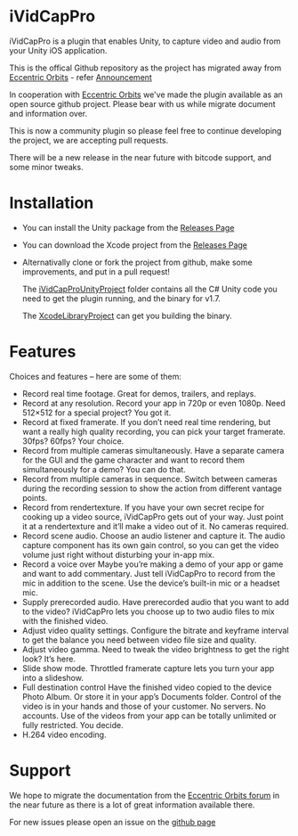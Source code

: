 # iVidCapPro
iVidCapPro is a plugin that enables Unity, to capture video and audio from your Unity iOS application.

This is the offical Github repository as the project has migrated away from [Eccentric Orbits](http://eccentric-orbits.com/eoe/site/ividcappro-unity-plugin/) - refer [Announcement](http://eccentric-orbits.com/eoe/site/2017/05/29/announcement-ividcappro-availability-ends/)

In cooperation with [Eccentric Orbits](http://eccentric-orbits.com/eoe/site/ividcappro-unity-plugin/) we've made the plugin available as an open source github project. Please bear with us while migrate document and information over. 

This is now a community plugin so please feel free to continue developing the project, we are accepting pull requests. 

There will be a new release in the near future with bitcode support, and some minor tweaks.

# Installation

* You can install the Unity package from the [Releases Page](https://github.com/ThisNetWorks/iVidCapPro/releases/latest)

* You can download the Xcode project from the [Releases Page](https://github.com/ThisNetWorks/iVidCapPro/releases/latest)

* Alternativally clone or fork the project from github, make some improvements, and put in a pull request! 

   The [iVidCapProUnityProject](https://github.com/ThisNetWorks/iVidCapPro/tree/master/XcodeLibraryProject) folder contains all the C# Unity code you need to get the plugin running, and the binary for v1.7.
   
   The [XcodeLibraryProject](https://github.com/ThisNetWorks/iVidCapPro/tree/master/iVidCapProUnityProject) can get you building the binary.

# Features

Choices and features – here are some of them:

* Record real time footage.
Great for demos, trailers, and replays.
* Record at any resolution.
Record your app in 720p or even 1080p. Need 512×512 for a special project? You got it.
* Record at fixed framerate.
If you don’t need real time rendering, but want a really high quality recording, you can pick your target framerate. 30fps? 60fps? Your choice.
* Record from multiple cameras simultaneously.
Have a separate camera for the GUI and the game character and want to record them simultaneously for a demo? You can do that.
* Record from multiple cameras in sequence.
Switch between cameras during the recording session to show the action from different vantage points.
* Record from rendertexture.
If you have your own secret recipe for cooking up a video source, iVidCapPro gets out of your way. Just point it at a rendertexture and it’ll make a video out of it. No cameras required.
* Record scene audio.
Choose an audio listener and capture it. The audio capture component has its own gain control, so you can get the video volume just right without disturbing your in-app mix.
* Record a voice over
Maybe you’re making a demo of your app or game and want to add commentary. Just tell iVidCapPro to record from the mic in addition to the scene. Use the device’s built-in mic or a headset mic.
* Supply prerecorded audio.
Have prerecorded audio that you want to add to the video? iVidCapPro lets you choose up to two audio files to mix with the finished video.
* Adjust video quality settings.
Configure the bitrate and keyframe interval to get the balance you need between video file size and quality.
* Adjust video gamma.
Need to tweak the video brightness to get the right look? It’s here.
* Slide show mode.
Throttled framerate capture lets you turn your app into a slideshow.
* Full destination control
Have the finished video copied to the device Photo Album. Or store it in your app’s Documents folder. Control of the video is in your hands and those of your customer. No servers. No accounts. Use of the videos from your app can be totally unlimited or fully restricted. You decide.
* H.264 video encoding.

# Support

We hope to migrate the documentation from the [Eccentric Orbits forum](http://eccentric-orbits.com/eoe/site/ividcappro-unity-plugin/) in the near future as there is a lot of great information available there. 

For new issues please open an issue on the [github page](https://github.com/ThisNetWorks/iVidCapPro/issues)